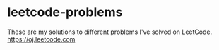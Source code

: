 # leetcode-problems
These are my solutions to different problems I've solved on LeetCode.
<br> https://oj.leetcode.com
